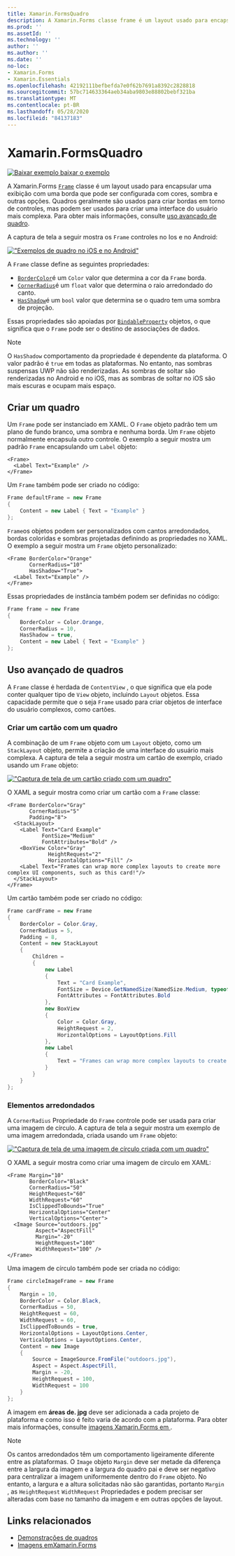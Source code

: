 ```yaml
---
title: Xamarin.FormsQuadro
description: A Xamarin.Forms classe frame é um layout usado para encapsular uma exibição ou um layout com uma borda que pode ser configurada com cores, sombra e outras opções.
ms.prod: ''
ms.assetId: ''
ms.technology: ''
author: ''
ms.author: ''
ms.date: ''
no-loc:
- Xamarin.Forms
- Xamarin.Essentials
ms.openlocfilehash: 42192111befbefda7e0f62b7691a8392c2828818
ms.sourcegitcommit: 57bc714633364aeb34aba9803e88802bebf321ba
ms.translationtype: MT
ms.contentlocale: pt-BR
ms.lasthandoff: 05/28/2020
ms.locfileid: "84137183"
---
```

# <a name="xamarinforms-frame"></a>Xamarin.FormsQuadro

[![Baixar exemplo ](~/media/shared/download.png) baixar o exemplo](https://docs.microsoft.com/samples/xamarin/xamarin-forms-samples/userinterface-frame/)

A Xamarin.Forms [`Frame`](xref:Xamarin.Forms.Frame) classe é um layout usado para encapsular uma exibição com uma borda que pode ser configurada com cores, sombra e outras opções. Quadros geralmente são usados para criar bordas em torno de controles, mas podem ser usados para criar uma interface do usuário mais complexa. Para obter mais informações, consulte [uso avançado de quadro](#advanced-frame-usage).

A captura de tela a seguir mostra os `Frame` controles no Ios e no Android:

[!["Exemplos de quadro no iOS e no Android"](frame-images/frame-cropped.png)](frame-images/frame-full.png#lightbox "Exemplos de quadro no iOS e no Android")

A `Frame` classe define as seguintes propriedades:

* [`BorderColor`](xref:Xamarin.Forms.Frame.BorderColor)é um `Color` valor que determina a cor da `Frame` borda.
* [`CornerRadius`](xref:Xamarin.Forms.Frame.CornerRadius)é um `float` valor que determina o raio arredondado do canto.
* [`HasShadow`](xref:Xamarin.Forms.Frame.HasShadow)é um `bool` valor que determina se o quadro tem uma sombra de projeção.

Essas propriedades são apoiadas por [`BindableProperty`](xref:Xamarin.Forms.BindableProperty) objetos, o que significa que o `Frame` pode ser o destino de associações de dados.

> [!NOTE]
> O `HasShadow` comportamento da propriedade é dependente da plataforma. O valor padrão é `true` em todas as plataformas. No entanto, nas sombras suspensas UWP não são renderizadas. As sombras de soltar são renderizadas no Android e no iOS, mas as sombras de soltar no iOS são mais escuras e ocupam mais espaço.

## <a name="create-a-frame"></a>Criar um quadro

Um `Frame` pode ser instanciado em XAML. O `Frame` objeto padrão tem um plano de fundo branco, uma sombra e nenhuma borda. Um `Frame` objeto normalmente encapsula outro controle. O exemplo a seguir mostra um padrão `Frame` encapsulando um `Label` objeto:

```xaml
<Frame>
  <Label Text="Example" />
</Frame>
```

Um `Frame` também pode ser criado no código:

```csharp
Frame defaultFrame = new Frame
{
    Content = new Label { Text = "Example" }
};
```

`Frame`os objetos podem ser personalizados com cantos arredondados, bordas coloridas e sombras projetadas definindo as propriedades no XAML. O exemplo a seguir mostra um `Frame` objeto personalizado:

```xaml
<Frame BorderColor="Orange"
       CornerRadius="10"
       HasShadow="True">
  <Label Text="Example" />
</Frame>
```

Essas propriedades de instância também podem ser definidas no código:

```csharp
Frame frame = new Frame
{
    BorderColor = Color.Orange,
    CornerRadius = 10,
    HasShadow = true,
    Content = new Label { Text = "Example" }
};
```

## <a name="advanced-frame-usage"></a>Uso avançado de quadros

A `Frame` classe é herdada de `ContentView` , o que significa que ela pode conter qualquer tipo de `View` objeto, incluindo `Layout` objetos. Essa capacidade permite que o seja `Frame` usado para criar objetos de interface do usuário complexos, como cartões.

### <a name="create-a-card-with-a-frame"></a>Criar um cartão com um quadro

A combinação de um `Frame` objeto com um `Layout` objeto, como um `StackLayout` objeto, permite a criação de uma interface do usuário mais complexa. A captura de tela a seguir mostra um cartão de exemplo, criado usando um `Frame` objeto:

[!["Captura de tela de um cartão criado com um quadro"](frame-images/frame-card-cropped.png)](frame-images/frame-full.png#lightbox "Captura de tela de um cartão criado com um quadro")

O XAML a seguir mostra como criar um cartão com a `Frame` classe:

```xaml
<Frame BorderColor="Gray"
       CornerRadius="5"
       Padding="8">
  <StackLayout>
    <Label Text="Card Example"
           FontSize="Medium"
           FontAttributes="Bold" />
    <BoxView Color="Gray"
             HeightRequest="2"
             HorizontalOptions="Fill" />
    <Label Text="Frames can wrap more complex layouts to create more complex UI components, such as this card!"/>
  </StackLayout>
</Frame>
```

Um cartão também pode ser criado no código:

```csharp
Frame cardFrame = new Frame
{
    BorderColor = Color.Gray,
    CornerRadius = 5,
    Padding = 8,
    Content = new StackLayout
    {
        Children =
        {
            new Label
            {
                Text = "Card Example",
                FontSize = Device.GetNamedSize(NamedSize.Medium, typeof(Label)),
                FontAttributes = FontAttributes.Bold
            },
            new BoxView
            {
                Color = Color.Gray,
                HeightRequest = 2,
                HorizontalOptions = LayoutOptions.Fill
            },
            new Label
            {
                Text = "Frames can wrap more complex layouts to create more complex UI components, such as this card!"
            }
        }
    }
};
```

### <a name="round-elements"></a>Elementos arredondados

A `CornerRadius` Propriedade do `Frame` controle pode ser usada para criar uma imagem de círculo. A captura de tela a seguir mostra um exemplo de uma imagem arredondada, criada usando um `Frame` objeto:

[!["Captura de tela de uma imagem de círculo criada com um quadro"](frame-images/circle-image-cropped.png)](frame-images/frame-full.png#lightbox "Captura de tela de uma imagem de círculo criada com um quadro")

O XAML a seguir mostra como criar uma imagem de círculo em XAML:

```xaml
<Frame Margin="10"
       BorderColor="Black"
       CornerRadius="50"
       HeightRequest="60"
       WidthRequest="60"
       IsClippedToBounds="True"
       HorizontalOptions="Center"
       VerticalOptions="Center">
  <Image Source="outdoors.jpg"
         Aspect="AspectFill"
         Margin="-20"
         HeightRequest="100"
         WidthRequest="100" />
</Frame>
```

Uma imagem de círculo também pode ser criada no código:

```csharp
Frame circleImageFrame = new Frame
{
    Margin = 10,
    BorderColor = Color.Black,
    CornerRadius = 50,
    HeightRequest = 60,
    WidthRequest = 60,
    IsClippedToBounds = true,
    HorizontalOptions = LayoutOptions.Center,
    VerticalOptions = LayoutOptions.Center,
    Content = new Image
    {
        Source = ImageSource.FromFile("outdoors.jpg"),
        Aspect = Aspect.AspectFill,
        Margin = -20,
        HeightRequest = 100,
        WidthRequest = 100
    }
};
```

A imagem em **áreas de. jpg** deve ser adicionada a cada projeto de plataforma e como isso é feito varia de acordo com a plataforma. Para obter mais informações, consulte [imagens Xamarin.Forms em ](~/xamarin-forms/user-interface/images.md).

> [!NOTE]
> Os cantos arredondados têm um comportamento ligeiramente diferente entre as plataformas. O `Image` objeto `Margin` deve ser metade da diferença entre a largura da imagem e a largura do quadro pai e deve ser negativo para centralizar a imagem uniformemente dentro do `Frame` objeto. No entanto, a largura e a altura solicitadas não são garantidas, portanto `Margin` , as `HeightRequest` `WidthRequest` Propriedades e podem precisar ser alteradas com base no tamanho da imagem e em outras opções de layout.

## <a name="related-links"></a>Links relacionados

* [Demonstrações de quadros](https://docs.microsoft.com/samples/xamarin/xamarin-forms-samples/userinterface-frame/)
* [Imagens emXamarin.Forms](~/xamarin-forms/user-interface/images.md)
